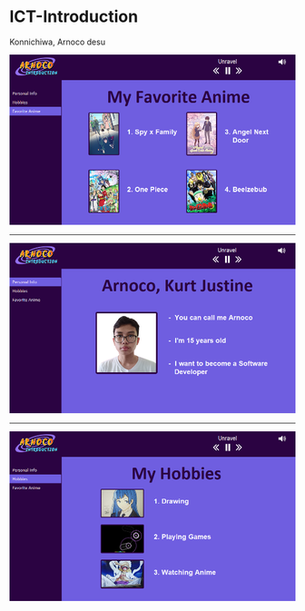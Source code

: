 # ICT-Introduction
Konnichiwa, Arnoco desu


![Preview_1](Preview/Preview_3.png)

__________________________________

![Preview_2](Preview/Preview_1.png)

__________________________________

![Preview_3](Preview/Preview_2.png)



